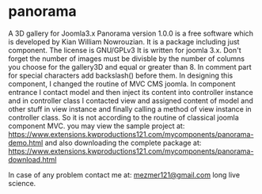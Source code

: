 # panorama
A 3D gallery for Joomla3.x
Panorama version 1.0.0  is a free software which is developed by
Kian William Nowrouzian. It is a package including just component.
The license is GNU/GPLv3
It is written for joomla 3.x.
Don't forget the number of images 
must be divisble by the number of columns you choose for the gallery3D and equal or greater than 8.
In comment part for special characters add backslash(\) before them.
In designing this component, I changed the routine of MVC CMS joomla.
In component entrance I contact model and then inject its content
into controller instance and in controller class I contacted view and assigned content of model
and other stuff in view instance and finally calling a method of view instance in controller class. 
So it is not according to the routine of classical joomla component MVC.
you may view the sample project at:
https://www.extensions.kwproductions121.com/mycomponents/panorama-demo.html
and also downloading the complete package at:
https://www.extensions.kwproductions121.com/mycomponents/panorama-download.html

In case of any problem contact me at:
mezmer121@gmail.com
long live science.
